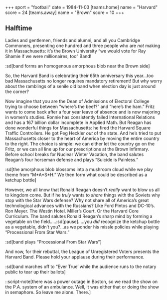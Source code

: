 +++
sport = "football"
date = 1984-11-03
[teams.home]
name = "Harvard"
score = 24
[teams.away]
name = "Brown"
score = 10
+++

## Halftime

Ladies and gentlemen, friends and alumni, and all you Cambridge Commoners, presenting one hundred and three people who are _not_ making it in Massachusetts: it’s the Brown University “we would vote for Ray Shamie if we were millionaires, too” Band!

:sd[band forms an homogenous amorphous blob near the Brown side]

So, the Harvard Band is celebrating their 65th anniversary this year...too bad Massachusetts no longer requires mandatory retirement! But why worry about the ramblings of a senile old band when election day is just around the corner?

Now imagine that you are the Dean of Admissions of Electoral College trying to choose between “where’s the beef?” and “here’s the ham.” Fritz wants to come back after a four year leave of absence and is now majoring in women’s studies. Ronnie has consistently failed International Relations and has a 167 billion dollar incomplete in Applied Math. But Reagan has done wonderful things for Massachusetts: he fired the Harvard Square Traffic Controllers. He got Peg Heckler _out_ of the state. And he’s tried to put Massachusetts closer to the heart of America by moving the entire country to the right. The choice is simple: we can either let the country go on the Fritz, or we can all line up for our prescriptions at the Brown Infirmary. Before school breaks for Nuclear Winter Vacation, the band salutes Reagan’s four horseman defense and plays “Suicide is Painless.”

:sd[the amorphous blob blossoms into a mushroom cloud while we play theme from “M\*A\*S\*H.” We then form what could be described as a ketchup bottle]

However, we all know that Ronald Reagan doesn’t _really_ want to blow us all to kingdom come. But if he _truly_ wants to _share_ things with the Soviets why stop with the Star Wars defense? Why not share all of America’s great technological advances with the Russians? Like Ford Pintos and DC-10’s. Ron Meyer. The Westin Hotel. Miller’s Court. Or the Harvard Core Curriculum. The band salutes Ronald Reagan’s sharp mind by forming a vegetable on the field.....:sd[pause].....you _did_ recognize the ketchup bottle as a vegetable, didn’t you?...as we ponder his missle policies while playing “Processional From Star Wars.”

:sd[band plays “Processional From Star Wars”]

And now, for their rebuttal, the League of Unregistered Voters presents the Harvard Band. Please hold your applause during their performance.

:sd[band marches off to “Ever True’ while the audience runs to the notary public to tear up their ballots]

::script-note[there was a power outage in Boston, so we read the show on the P.A. system of an ambulance. Well, it was either that or doing the show in semaphore. So leave me alone. There.]
